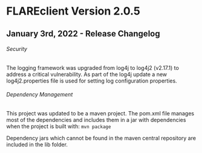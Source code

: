 # FLAREclient Version 2.0.5 
## January 3rd, 2022 - Release Changelog

###### Security

The logging framework was upgraded from log4j to log4j2 (v2.17.1) to address a critical vulnerability.
As part of the log4j update a new log4j2.properties file is used for setting log configuration properties. 


###### Dependency Management
This project was updated to be a maven project. 
The pom.xml file manages most of the dependencies and includes them in a jar with dependencies when the project is built with:
```mvn package```

Dependency jars which cannot be found in the maven central repository are included in the lib folder.


